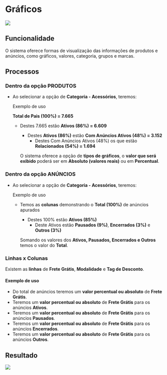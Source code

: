 # Gráficos

![](http://developers.connectparts.com.br/imagens/SDP01.png)

## Funcionalidade

O sistema oferece formas de visualização das informações de produtos e anúncios, como gráficos, valores, categoria, grupos e marcas.

## Processos

### Dentro da opção PRODUTOS

* Ao selecionar a opção de **Categoria - Acessórios**, teremos:

  Exemplo de uso

  **Total de Pais \(100%\) = 7.665**

  * Destes 7.665 estão **Ativos \(86%\) = 6.609**

    * Destes **Ativos \(86%\)** estão **Com Anúncios Ativos \(48%\) = 3.152**
      * Destes Com Anúncios Ativos \(48%\) os que estão **Relacionados \(54%\) = 1.694** 

    O sistema oferece a opção de **tipos de gráficos**, o **valor que será exibido** poderá ser em **Absoluto \(valores reais\)** ou em **Percentual**.

### Dentro da opção ANÚNCIOS

* Ao selecionar a opção de **Categoria - Acessórios**, teremos:

  Exemplo de uso

  * Temos as **colunas** demonstrando o **Total \(100%\)** de anúncios apurados

    * Destes 100% estão **Ativos \(85%\)**
      * Deste Ativos estão **Pausados \(9%\)**, **Encerrados \(3%\)** e **Outros \(3%\)**

    Somando os valores dos **Ativos, Pausados, Encerrados e Outros** temos o valor do **Total**.

### Linhas x Colunas

Existem as **linhas** de **Frete Grátis**, **Modalidade** e **Tag de Desconto**.

#### Exemplo de uso

* Do total de anúncios teremos um **valor percentual ou absoluto** de **Frete Grátis**.
* Teremos um **valor percentual ou absoluto** de **Frete Grátis** para os anúncios **Ativos**.
* Teremos um **valor percentual ou absoluto** de **Frete Grátis** para os anúncios **Pausados**.
* Teremos um **valor percentual ou absoluto** de **Frete Grátis** para os anúncios **Encerrados**.
* Teremos um **valor percentual ou absoluto** de **Frete Grátis** para os anúncios **Outros**.

## Resultado

![](http://developers.connectparts.com.br/imagens/SDP02.png)


